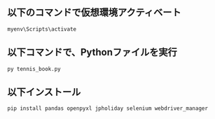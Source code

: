 ## 以下のコマンドで仮想環境アクティベート
``` myenv\Scripts\activate ```

## 以下コマンドで、Pythonファイルを実行
 ``` py tennis_book.py ```

## 以下インストール
``` pip install pandas openpyxl jpholiday selenium webdriver_manager ```
